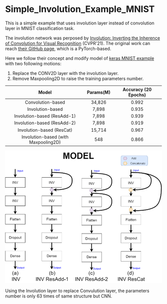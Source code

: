 # Simple_Involution_Example_MNIST
This is a simple example that uses involution layer instead of convolution layer in MNIST classification task.

The involution network was perposed by [Involution: Inverting the Inherence of Convolution for Visual Recognition](https://arxiv.org/abs/2103.06255) (CVPR'21).
The original work can reach [their GitHub page](https://github.com/d-li14/involution/), which is a PyTorch-based.

Here we follow their concept and modify model of [keras MNIST example](https://keras.io/examples/vision/mnist_convnet/) with two following motions:
1. Replace the CONV2D layer with the involution layer.
2. Remove Maxpooling2D to raise the training parameters number.

|         Model         | Params(M) | Accuracy (20 Epochs) |
:---------------------:|:---------:|:--------:|
| Convolution-based    |  34,826 | 0.992  | 
| Involution-based    |  7,898 | 0.935  | 
| Involution-based (ResAdd-1)    |  7,898 | 0.939  | 
| Involution-based (ResAdd-2)    |  7,898 | 0.919  | 
| Involution-based (ResCat)    |  15,714 | 0.967  | 
| Involution-based (with Maxpooling2D)    |  548 | 0.866  |

![Net](https://github.com/JacobChen1998/Involution_Example_MNIST/blob/main/Network.png)

Using the Involution layer to replace Convulution layer, the parameters number is only 63 times of same structure but CNN.
